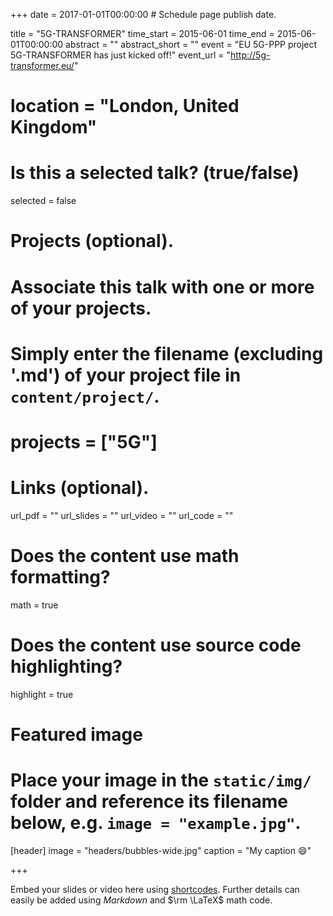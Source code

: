 +++
date = 2017-01-01T00:00:00  # Schedule page publish date.

title = "5G-TRANSFORMER"
time_start = 2015-06-01
time_end = 2015-06-01T00:00:00
abstract = ""
abstract_short = ""
event = "EU 5G-PPP project 5G-TRANSFORMER has just kicked off!"
event_url = "http://5g-transformer.eu/"
# location = "London, United Kingdom"

# Is this a selected talk? (true/false)
selected = false

# Projects (optional).
#   Associate this talk with one or more of your projects.
#   Simply enter the filename (excluding '.md') of your project file in `content/project/`.
# projects = ["5G"]

# Links (optional).
url_pdf = ""
url_slides = ""
url_video = ""
url_code = ""

# Does the content use math formatting?
math = true

# Does the content use source code highlighting?
highlight = true

# Featured image
# Place your image in the `static/img/` folder and reference its filename below, e.g. `image = "example.jpg"`.
[header]
image = "headers/bubbles-wide.jpg"
caption = "My caption :smile:"

+++

Embed your slides or video here using [shortcodes](https://sourcethemes.com/academic/post/writing-markdown-latex/). Further details can easily be added using *Markdown* and $\rm \LaTeX$ math code.
